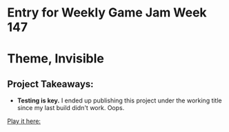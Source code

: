 # Entry for Weekly Game Jam Week 147
# Theme, Invisible

## Project Takeaways:

- **Testing is key.** I ended up publishing this project under the working title since my last build didn't work. Oops.

[Play it here:](https://csquared44.itch.io/blood-run)

